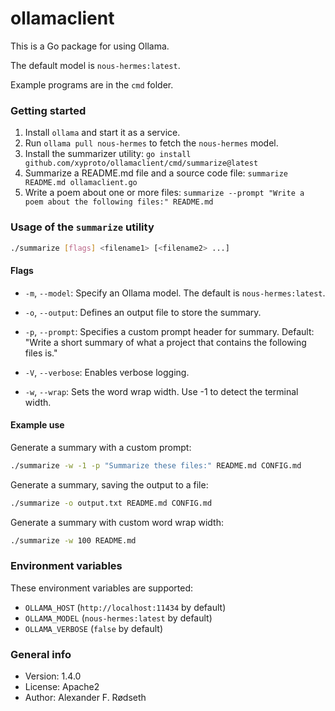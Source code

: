 # ollamaclient

This is a Go package for using Ollama.

The default model is `nous-hermes:latest`.

Example programs are in the `cmd` folder.

### Getting started

1. Install `ollama` and start it as a service.
2. Run `ollama pull nous-hermes` to fetch the `nous-hermes` model.
3. Install the summarizer utility: `go install github.com/xyproto/ollamaclient/cmd/summarize@latest`
4. Summarize a README.md file and a source code file: `summarize README.md ollamaclient.go`
5. Write a poem about one or more files: `summarize --prompt "Write a poem about the following files:" README.md`

### Usage of the `summarize` utility

```bash
./summarize [flags] <filename1> [<filename2> ...]
```

#### Flags

- `-m`, `--model`: Specify an Ollama model. The default is `nous-hermes:latest`.

- `-o`, `--output`: Defines an output file to store the summary.

- `-p`, `--prompt`: Specifies a custom prompt header for summary.
  Default: "Write a short summary of what a project that contains the following files is."

- `-V`, `--verbose`: Enables verbose logging.

- `-w`, `--wrap`: Sets the word wrap width. Use -1 to detect the terminal width.

#### Example use

Generate a summary with a custom prompt:

```bash
./summarize -w -1 -p "Summarize these files:" README.md CONFIG.md
```

Generate a summary, saving the output to a file:

```bash
./summarize -o output.txt README.md CONFIG.md
```

Generate a summary with custom word wrap width:

```bash
./summarize -w 100 README.md
```

### Environment variables

These environment variables are supported:

* `OLLAMA_HOST` (`http://localhost:11434` by default)
* `OLLAMA_MODEL` (`nous-hermes:latest` by default)
* `OLLAMA_VERBOSE` (`false` by default)

### General info

* Version: 1.4.0
* License: Apache2
* Author: Alexander F. Rødseth
